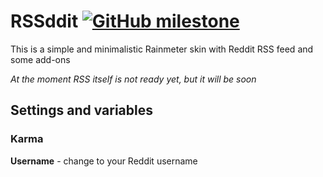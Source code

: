# RSSddit [![GitHub milestone](https://img.shields.io/github/milestones/progress-percent/SmileyDrag0n/RSSddit/1)](https://github.com/SmileyDrag0n/RSSddit/milestone/1)
This is a simple and minimalistic Rainmeter skin with Reddit RSS feed and some add-ons

*At the moment RSS itself is not ready yet, but it will be soon*
## Settings and variables
### Karma
**Username** - change to your Reddit username

